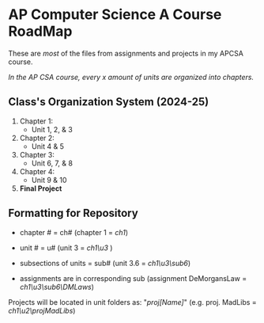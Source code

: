 # AP Computer Science A Course RoadMap
These are _most_ of the files from assignments and projects in my APCSA course.

*In the AP CSA course, every x amount of units are organized into chapters.*
## Class's Organization System (2024-25)
1. Chapter 1:  
     - Unit 1, 2, & 3  
2. Chapter 2:  
     - Unit 4 & 5  
3. Chapter 3:  
     - Unit 6, 7, & 8  
4. Chapter 4:  
     - Unit 9 & 10  
5. **Final Project**


## Formatting for Repository
- chapter # = ch# (chapter 1 = _ch1_)

- unit # = u# (unit 3 = _ch1\u3_ )

- subsections of units = sub# (unit 3.6 = _ch1\u3\sub6_)

- assignments are in corresponding sub (assignment DeMorgansLaw = _ch1\u3\sub6\DMLaws_)  

Projects will be located in unit folders as: "*proj[Name]*" (e.g. proj. MadLibs = _ch1\u2\projMadLibs_)
